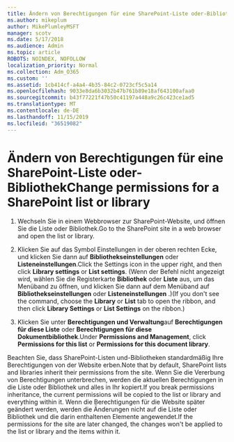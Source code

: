 ```yaml
---
title: Ändern von Berechtigungen für eine SharePoint-Liste oder-Bibliothek
ms.author: mikeplum
author: MikePlumleyMSFT
manager: scotv
ms.date: 5/17/2018
ms.audience: Admin
ms.topic: article
ROBOTS: NOINDEX, NOFOLLOW
localization_priority: Normal
ms.collection: Adm_O365
ms.custom: ''
ms.assetid: 1cb414cf-a4a4-4b35-84c2-0723cf5c5a14
ms.openlocfilehash: 9033e8da6b3032b47b761b89e18af643100afaa0
ms.sourcegitcommit: b43f77221f47b50c41197a448a9c26c423ce1ad5
ms.translationtype: MT
ms.contentlocale: de-DE
ms.lasthandoff: 11/15/2019
ms.locfileid: "36519082"
---
```

# <a name="change-permissions-for-a-sharepoint-list-or-library"></a><span data-ttu-id="eaeb2-102">Ändern von Berechtigungen für eine SharePoint-Liste oder-Bibliothek</span><span class="sxs-lookup"><span data-stu-id="eaeb2-102">Change permissions for a SharePoint list or library</span></span>

1. <span data-ttu-id="eaeb2-103">Wechseln Sie in einem Webbrowser zur SharePoint-Website, und öffnen Sie die Liste oder Bibliothek.</span><span class="sxs-lookup"><span data-stu-id="eaeb2-103">Go to the SharePoint site in a web browser and open the list or library.</span></span>
    
2. <span data-ttu-id="eaeb2-104">Klicken Sie auf das Symbol Einstellungen in der oberen rechten Ecke, und klicken Sie dann auf **Bibliothekseinstellungen** oder **Listeneinstellungen**.</span><span class="sxs-lookup"><span data-stu-id="eaeb2-104">Click the Settings icon in the upper right, and then click **Library settings** or **List settings**.</span></span> <span data-ttu-id="eaeb2-105">(Wenn der Befehl nicht angezeigt wird, wählen Sie die Registerkarte **Bibliothek** oder **Liste** aus, um das Menüband zu öffnen, und klicken Sie dann auf dem Menüband auf **Bibliothekseinstellungen** oder **Listeneinstellungen** .)</span><span class="sxs-lookup"><span data-stu-id="eaeb2-105">(If you don't see the command, choose the **Library** or **List** tab to open the ribbon, and then click **Library Settings** or **List Settings** on the ribbon.)</span></span> 
    
3. <span data-ttu-id="eaeb2-106">Klicken Sie unter **Berechtigungen und Verwaltung**auf **Berechtigungen für diese Liste** oder **Berechtigungen für diese Dokumentbibliothek**.</span><span class="sxs-lookup"><span data-stu-id="eaeb2-106">Under **Permissions and Management**, click **Permissions for this list** or **Permissions for this document library**.</span></span>
    
<span data-ttu-id="eaeb2-107">Beachten Sie, dass SharePoint-Listen und-Bibliotheken standardmäßig Ihre Berechtigungen von der Website erben.</span><span class="sxs-lookup"><span data-stu-id="eaeb2-107">Note that by default, SharePoint lists and libraries inherit their permissions from the site.</span></span> <span data-ttu-id="eaeb2-108">Wenn Sie die Vererbung von Berechtigungen unterbrechen, werden die aktuellen Berechtigungen in die Liste oder Bibliothek und alles in Ihr kopiert.</span><span class="sxs-lookup"><span data-stu-id="eaeb2-108">If you break permissions inheritance, the current permissions will be copied to the list or library and everything within it.</span></span> <span data-ttu-id="eaeb2-109">Wenn die Berechtigungen für die Website später geändert werden, werden die Änderungen nicht auf die Liste oder Bibliothek und die darin enthaltenen Elemente angewendet.</span><span class="sxs-lookup"><span data-stu-id="eaeb2-109">If the permissions for the site are later changed, the changes won't be applied to the list or library and the items within it.</span></span>
  

